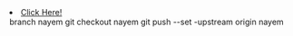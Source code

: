 

<li><a href="https://nasifalam.github.io/Github/">Click Here!</a></li>
branch nayem
git checkout nayem
git push --set -upstream origin nayem
